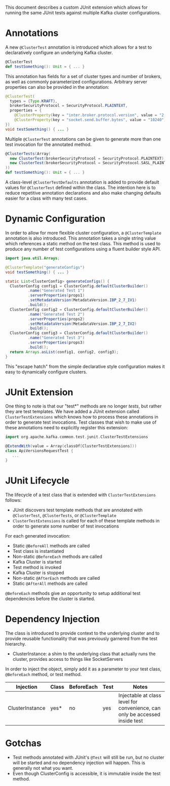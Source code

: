 This document describes a custom JUnit extension which allows for running the same JUnit tests against multiple Kafka 
cluster configurations.

# Annotations

A new `@ClusterTest` annotation is introduced which allows for a test to declaratively configure an underlying Kafka cluster.

```scala
@ClusterTest
def testSomething(): Unit = { ... }
```

This annotation has fields for a set of cluster types and number of brokers, as well as commonly parameterized configurations. 
Arbitrary server properties can also be provided in the annotation:

```java
@ClusterTest(
  types = {Type.KRAFT},
  brokerSecurityProtocol = SecurityProtocol.PLAINTEXT,
  properties = {
    @ClusterProperty(key = "inter.broker.protocol.version", value = "2.7-IV2"),
    @ClusterProperty(key = "socket.send.buffer.bytes", value = "10240"),
})
void testSomething() { ... }
```

Multiple `@ClusterTest` annotations can be given to generate more than one test invocation for the annotated method.

```scala
@ClusterTests(Array(
  new ClusterTest(brokerSecurityProtocol = SecurityProtocol.PLAINTEXT),
  new ClusterTest(brokerSecurityProtocol = SecurityProtocol.SASL_PLAINTEXT)
))
def testSomething(): Unit = { ... }
```

A class-level `@ClusterTestDefaults` annotation is added to provide default values for `@ClusterTest` defined within 
the class. The intention here is to reduce repetitive annotation declarations and also make changing defaults easier 
for a class with many test cases.

# Dynamic Configuration

In order to allow for more flexible cluster configuration, a `@ClusterTemplate` annotation is also introduced. This 
annotation takes a single string value which references a static method on the test class. This method is used to 
produce any number of test configurations using a fluent builder style API.

```java
import java.util.Arrays;

@ClusterTemplate("generateConfigs")
void testSomething() { ... }

static List<ClusterConfig> generateConfigs() {
  ClusterConfig config1 = ClusterConfig.defaultClusterBuilder()
          .name("Generated Test 1")
          .serverProperties(props1)
          .setMetadataVersion(MetadataVersion.IBP_2_7_IV1)
          .build();
  ClusterConfig config2 = ClusterConfig.defaultClusterBuilder()
          .name("Generated Test 2")
          .serverProperties(props2)
          .setMetadataVersion(MetadataVersion.IBP_2_7_IV2)
          .build();
  ClusterConfig config3 = ClusterConfig.defaultClusterBuilder()
          .name("Generated Test 3")
          .serverProperties(props3)
          .build();
  return Arrays.asList(config1, config2, config3);
}
```

This "escape hatch" from the simple declarative style configuration makes it easy to dynamically configure clusters.


# JUnit Extension

One thing to note is that our "test*" methods are no longer _tests_, but rather they are test templates. We have added 
a JUnit extension called `ClusterTestExtensions` which knows how to process these annotations in order to generate test 
invocations. Test classes that wish to make use of these annotations need to explicitly register this extension:

```scala
import org.apache.kafka.common.test.junit.ClusterTestExtensions

@ExtendWith(value = Array(classOf[ClusterTestExtensions]))
class ApiVersionsRequestTest {
   ...
}
```

# JUnit Lifecycle

The lifecycle of a test class that is extended with `ClusterTestExtensions` follows:

* JUnit discovers test template methods that are annotated with `@ClusterTest`, `@ClusterTests`, or `@ClusterTemplate`
* `ClusterTestExtensions` is called for each of these template methods in order to generate some number of test invocations

For each generated invocation:
* Static `@BeforeAll` methods are called
* Test class is instantiated
* Non-static `@BeforeEach` methods are called
* Kafka Cluster is started
* Test method is invoked
* Kafka Cluster is stopped
* Non-static `@AfterEach` methods are called
* Static `@AfterAll` methods are called

`@BeforeEach` methods give an opportunity to setup additional test dependencies before the cluster is started. 

# Dependency Injection

The class is introduced to provide context to the underlying cluster and to provide reusable functionality that was
previously garnered from the test hierarchy.

* ClusterInstance: a shim to the underlying class that actually runs the cluster, provides access to things like SocketServers

In order to inject the object, simply add it as a parameter to your test class, `@BeforeEach` method, or test method.

| Injection | Class | BeforeEach | Test | Notes
| --- | --- | --- | --- | --- |
| ClusterInstance | yes* | no | yes | Injectable at class level for convenience, can only be accessed inside test |

# Gotchas
* Test methods annotated with JUnit's `@Test` will still be run, but no cluster will be started and no dependency 
  injection will happen. This is generally not what you want.
* Even though ClusterConfig is accessible, it is immutable inside the test method.
